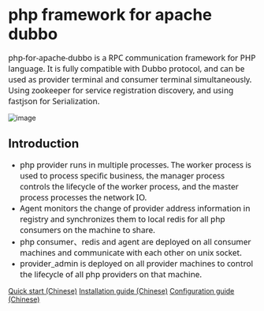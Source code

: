 ## <font size=6>php framework for apache dubbo</font>


<font size=3 face="Segoe UI">php-for-apache-dubbo is a RPC communication framework for PHP language. It is fully compatible with Dubbo protocol, and can be used as provider terminal and consumer terminal simultaneously. Using zookeeper for service registration discovery, and using fastjson for Serialization.</font>

![image](https://github.com/lexin-fintech/dubbo-php-framework/blob/master/arch.png)

## <font size=5>Introduction</font>
- <font size=3 face="Segoe UI">php provider runs in multiple processes. The worker process is used to process specific business, the manager process controls the lifecycle of the worker process, and the master process processes the network IO.</font>
- <font size=3 face="Segoe UI">Agent monitors the change of provider address information in registry and synchronizes them to local redis for all php consumers on the machine to share.</font>
- <font size=3 face="Segoe UI">php consumer、redis and agent are deployed on all consumer machines and communicate with each other on unix socket.</font>
- <font size=3 face="Segoe UI">provider_admin is deployed on all provider machines to control the lifecycle of all php providers on that machine.</font>

<a href="https://github.com/dubbo/dubbo-php-framework/wiki/%E5%BF%AB%E9%80%9F%E5%BC%80%E5%A7%8B">Quick start (Chinese)</a>
<a href="https://github.com/dubbo/dubbo-php-framework/wiki/%E5%AE%89%E8%A3%85%E5%90%91%E5%AF%BC">Installation guide (Chinese)</a>
<a href="https://github.com/dubbo/dubbo-php-framework/wiki/%E9%85%8D%E7%BD%AE%E5%8F%82%E8%80%83%E6%89%8B%E5%86%8C">Configuration guide (Chinese)</a>


